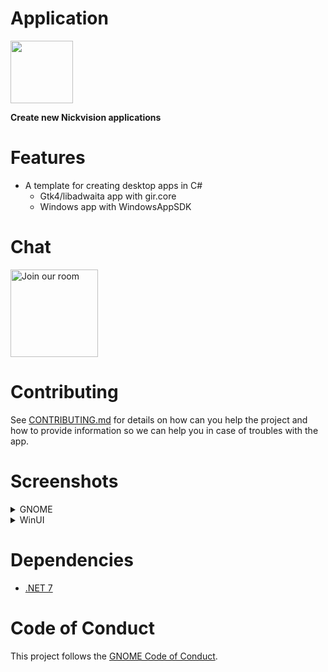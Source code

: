 # Application
<img src="Pickaxe.Shared/Resources/dev.bedsteler20.Pickaxe.png" width="100" height="100"/>

 **Create new Nickvision applications**

# Features
- A template for creating desktop apps in C#
    - Gtk4/libadwaita app with gir.core
    - Windows app with WindowsAppSDK

# Chat
<a href='https://matrix.to/#/#nickvision:matrix.org'><img width='140' alt='Join our room' src='https://user-images.githubusercontent.com/17648453/196094077-c896527d-af6d-4b43-a5d8-e34a00ffd8f6.png'/></a>

# Contributing

See [CONTRIBUTING.md](CONTRIBUTING.md) for details on how can you help the project and how to provide information so we can help you in case of troubles with the app.


# Screenshots

<details>
 <summary>GNOME</summary>

 ![GNOMELight](Pickaxe/Screenshots/Light.png)
 ![GNOMEDark](Pickaxe/Screenshots/Dark.png)
</details>

<details>
 <summary>WinUI</summary>

 ![WinUILight](NickvisionApplication.WinUI/Screenshots/Light.png)
 ![WinUIDark](NickvisionApplication.WinUI/Screenshots/Dark.png)
</details>

# Dependencies
- [.NET 7](https://dotnet.microsoft.com/en-us/)

# Code of Conduct

This project follows the [GNOME Code of Conduct](https://wiki.gnome.org/Foundation/CodeOfConduct).
